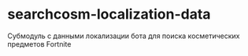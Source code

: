 # searchcosm-localization-data
Субмодуль с данными локализации бота для поиска косметических предметов Fortnite
